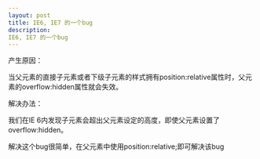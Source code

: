 ```yaml
---
layout: post
title: IE6, IE7 的一个bug
description: 
IE6, IE7 的一个bug
---
```



产生原因：

当父元素的直接子元素或者下级子元素的样式拥有position:relative属性时，父元素的overflow:hidden属性就会失效。

解决办法：

我们在IE 6内发现子元素会超出父元素设定的高度，即使父元素设置了overflow:hidden。

解决这个bug很简单，在父元素中使用position:relative;即可解决该bug